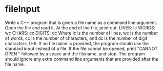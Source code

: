 # fileInput
Write a C++ program that is given a file name as a command line argument.  Open the file and read it. At the end of the file, print out:  LINES: lc WORDS: wc CHARS: cc DIGITS: dc  Where lc is the number of lines, wc is the number of words, cc is the number of characters, and dc is the number of digit characters, 0-9.  If no file name is provided, the program should use the standard input instead of a file.  If the file cannot be opened, print "CANNOT OPEN " followed by a space and the filename, and stop.  The program should ignore any extra command line arguments that are provided after the file name.
